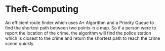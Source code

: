 # Theft-Computing
An efficient route finder which uses A* Algorithm and a Priority Queue to find the shortest path between two points in a map. So if a person were to report the location of the crime, the algorithm will find the police station which is closest to the crime and return the shortest path to reach the crime scene quickly.
